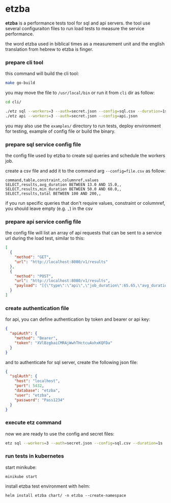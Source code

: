 # etzba

**etzba** is a performance tests tool for sql and api servers. the tool use several configuraiton files to run load tests to measure the service performance.

the word etzba used in biblical times as a measurement unit and the english translation from hebrew to etzba is finger. 

### prepare cli tool

this command will build the cli tool:

```sh
make go-build
```

you may move the file to `/usr/local/bin` or run it from `cli` dir as follow:

``` sh
cd cli/

./etz sql --workers=3 --auth=secret.json --config=sql.csv --duration=1s
./etz api --workers=3 --auth=secret.json --config=api.json
```

you may also use the `examples/` directory to run tests, deploy environment for testing, example of config file or build the binary.

### prepare sql service config file

the config file used by etzba to create sql queries and schedule the workers job. 

create a csv file and add it to the command arg `--config=file.csv` as follow:

```
command,table,constraint,columnref,values
SELECT,results,avg_duration BETWEEN 13.0 AND 15.0,,
SELECT,results,min_duration BETWEEN 50.0 AND 60.0,,
SELECT,results,total BETWEEN 100 AND 200,,
```

if you run specific queries that don't require values, constraint or columnref, you should leave empty (e.g. `,`) in the csv

### prepare api service config file

the config file will list an array of api requests that can be sent to a service url during the load test, similar to this:
```json
[
  {
    "method": "GET",
    "url": "http://localhost:8080/v1/results"
  },
  {
    "method": "POST",
    "url": "http://localhost:8080/v1/results",
    "payload": "[{\"type\":\"api\",\"job_duration\":65.65,\"avg_duration\":12.32,\"min_duration\":56.32,\"med_duration\":31.14,\"max_duration\":99.9,\"total\":10},{\"type\":\"api\",\"job_duration\":45.45,\"avg_duration\":11.12,\"min_duration\":49.19,\"med_duration\":32.34,\"max_duration\":90.91,\"total\":21}]"
  }
]
```

### create authentication file

for api, you can define authentication by token and bearer or api key:

```json
{
  "apiAuth": {
    "method": "Bearer",
    "token": "XVlBzgbaiCMRAjWwhTHctcuAxhxKQFDa"
  }
}
```

and to authenticate for sql server, create the following json file:
``` json
{
  "sqlAuth": {
    "host": "localhost",
    "port": 5432,
    "database": "etzba",
    "user": "etzba",
    "password": "Pass1234"
  }
}
```

### execute etz command

now we are ready to use the config and secret files:

```sh
etz sql --workers=3 --auth=secret.json --config=sql.csv --duration=1s
```

### run tests in kubernetes

start minikube:

```
minikube start
```

install etzba test environment with helm:
```
helm install etzba chart/ -n etzba --create-namespace
```

